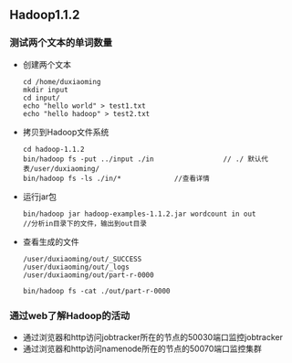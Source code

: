 ## Hadoop1.1.2

### 测试两个文本的单词数量

* 创建两个文本

  ```
  cd /home/duxiaoming
  mkdir input
  cd input/
  echo "hello world" > test1.txt
  echo "hello hadoop" > test2.txt
  ```

* 拷贝到Hadoop文件系统

  ```
  cd hadoop-1.1.2
  bin/hadoop fs -put ../input ./in                 // ./ 默认代表/user/duxiaoming/
  bin/hadoop fs -ls ./in/*             //查看详情
  ```

* 运行jar包

  ```
  bin/hadoop jar hadoop-examples-1.1.2.jar wordcount in out         //分析in目录下的文件，输出到out目录
  ```

* 查看生成的文件

  ```
  /user/duxiaoming/out/_SUCCESS
  /user/duxiaoming/out/_logs
  /user/duxiaoming/out/part-r-0000

  bin/hadoop fs -cat ./out/part-r-0000
  ```

### 通过web了解Hadoop的活动

* 通过浏览器和http访问jobtracker所在的节点的50030端口监控jobtracker
* 通过浏览器和http访问namenode所在的节点的50070端口监控集群



